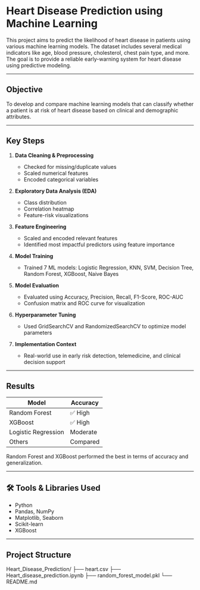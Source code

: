 #  Heart Disease Prediction using Machine Learning

This project aims to predict the likelihood of heart disease in patients using various machine learning models. The dataset includes several medical indicators like age, blood pressure, cholesterol, chest pain type, and more. The goal is to provide a reliable early-warning system for heart disease using predictive modeling.

---

##  Objective

To develop and compare machine learning models that can classify whether a patient is at risk of heart disease based on clinical and demographic attributes.

---

##  Key Steps

1. **Data Cleaning & Preprocessing**
   - Checked for missing/duplicate values
   - Scaled numerical features
   - Encoded categorical variables

2. **Exploratory Data Analysis (EDA)**
   - Class distribution
   - Correlation heatmap
   - Feature-risk visualizations

3. **Feature Engineering**
   - Scaled and encoded relevant features
   - Identified most impactful predictors using feature importance

4. **Model Training**
   - Trained 7 ML models: Logistic Regression, KNN, SVM, Decision Tree, Random Forest, XGBoost, Naive Bayes

5. **Model Evaluation**
   - Evaluated using Accuracy, Precision, Recall, F1-Score, ROC-AUC
   - Confusion matrix and ROC curve for visualization

6. **Hyperparameter Tuning**
   - Used GridSearchCV and RandomizedSearchCV to optimize model parameters

7. **Implementation Context**
   - Real-world use in early risk detection, telemedicine, and clinical decision support

---

##  Results

| Model              | Accuracy |
|--------------------|----------|
| Random Forest      | ✅ High  |
| XGBoost            | ✅ High  |
| Logistic Regression| Moderate |
| Others             | Compared |

Random Forest and XGBoost performed the best in terms of accuracy and generalization.

---

## 🛠 Tools & Libraries Used

- Python
- Pandas, NumPy
- Matplotlib, Seaborn
- Scikit-learn
- XGBoost

---

##  Project Structure

Heart_Disease_Prediction/
├── heart.csv
├── Heart_disease_prediction.ipynb
├── random_forest_model.pkl
└── README.md

